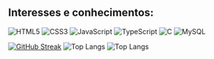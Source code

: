 
## Interesses e conhecimentos: 
![HTML5](https://img.shields.io/badge/HTML5-E34F26?style=for-the-badge&logo=html5&logoColor=white) 
![CSS3](https://img.shields.io/badge/CSS3-1572B6?style=for-the-badge&logo=css3&logoColor=white)
![JavaScript](https://img.shields.io/badge/JavaScript-F7DF1E?style=for-the-badge&logo=javascript&logoColor=black)
![TypeScript](https://img.shields.io/badge/TypeScript-007ACC?style=for-the-badge&logo=typescript&logoColor=white)
![C](https://img.shields.io/badge/C-00599C?style=for-the-badge&logo=c&logoColor=white)
![MySQL](https://img.shields.io/badge/MySQL-00000F?style=for-the-badge&logo=mysql&logoColor=white)

[![GitHub Streak](https://streak-stats.demolab.com/?user=Michelyserras&theme=bear&background=000&border=30A3DC&dates=FFF)](https://git.io/streak-stats)
 ![Top Langs](https://github-readme-stats-git-masterrstaa-rickstaa.vercel.app/api/top-langs/?username=Michelyserras&&layout=donut&bg_color=000&border_color=EE40A7&title_color=F3B8DB&text_color=FFF)
 ![Top Langs](https://github-readme-stats-git-masterrstaa-rickstaa.vercel.app/api/top-langs/?username=Michelyserras&layout=compact&bg_color=000&border_color=EE40A7&&title_color=F3B8DB&text_color=FFF)
<!---
Michelyserras/Michelyserras is a ✨ special ✨ repository because its `README.md` (this file) appears on your GitHub profile.
You can click the Preview link to take a look at your changes.
--->
